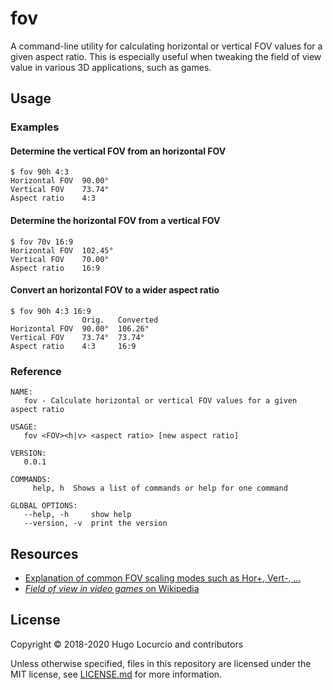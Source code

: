 # fov

A command-line utility for calculating horizontal or vertical FOV values for a
given aspect ratio. This is especially useful when tweaking the field of view
value in various 3D applications, such as games.

## Usage

### Examples

#### Determine the vertical FOV from an horizontal FOV

```text
$ fov 90h 4:3
Horizontal FOV  90.00°
Vertical FOV    73.74°
Aspect ratio    4:3
```

#### Determine the horizontal FOV from a vertical FOV

```text
$ fov 70v 16:9
Horizontal FOV  102.45°
Vertical FOV    70.00°
Aspect ratio    16:9
```

#### Convert an horizontal FOV to a wider aspect ratio

```text
$ fov 90h 4:3 16:9
                Orig.   Converted
Horizontal FOV  90.00°  106.26°
Vertical FOV    73.74°  73.74°
Aspect ratio    4:3     16:9
```

### Reference

```text
NAME:
   fov - Calculate horizontal or vertical FOV values for a given aspect ratio

USAGE:
   fov <FOV><h|v> <aspect ratio> [new aspect ratio]

VERSION:
   0.0.1

COMMANDS:
     help, h  Shows a list of commands or help for one command

GLOBAL OPTIONS:
   --help, -h     show help
   --version, -v  print the version
```

## Resources

- [Explanation of common FOV scaling modes such as Hor+, Vert-, …](http://www.wsgf.org/article/screen-change)
- [*Field of view in video games* on Wikipedia](https://en.wikipedia.org/wiki/Field_of_view_in_video_games)

## License

Copyright © 2018-2020 Hugo Locurcio and contributors

Unless otherwise specified, files in this repository are licensed under the
MIT license, see [LICENSE.md](LICENSE.md) for more information.
